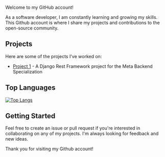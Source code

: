 Welcome to my GitHub account!

As a software developer, I am constantly learning and growing my skills. This Github account is where I share my projects and contributions to the open-source community.

Projects
----------
Here are some of the projects I've worked on:

* [Project 1](https://github.com/WinTush/littlelemon) - A Django Rest Framework project for the Meta Backend Specialization
<!--* A simple web application that uses OpenAI's Whisper API to transcribe audio files-->
<!--* Project 2 - An Android app that helps users track their daily water intake.-->
<!--* Project 3 - A command-line tool for converting CSV files to JSON.-->

<!-- 
Contributions
--------------
I'm also an active contributor to the following open-source projects:

* Project A - A popular web framework for building scalable applications.
* Project B - A library for parsing and manipulating dates and times in Python.
* Project C - A command-line interface for managing Docker containers.

Stats
-----
![Anurag's GitHub stats](https://github-readme-stats.vercel.app/api?username=WinTush&show_icons=true&theme=radical)
-->

Top Languages
-------------
[![Top Langs](https://github-readme-stats.vercel.app/api/top-langs/?username=WinTush&layout=compact&theme=radical)](https://github.com/anuraghazra/github-readme-stats)

Getting Started
---------------
Feel free to create an issue or pull request if you're interested in collaborating on any of my projects. I'm always looking for feedback and new ideas.

Thank you for visiting my Github account!
